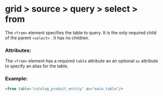 # grid > source > query > select > from

The `<from>` element specifies the table to query. It is the only required child of the parent `<select>` . It has no children.

### Attributes:

The `<from>` element has a required `table` attribute an an optional `as` attribute to specify an alias for the table.

### Example:

```html
<from table="catalog_product_entity" as="main_table"/>
```

